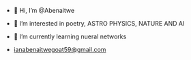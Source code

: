 - 👋 Hi, I’m @Abenaitwe
- 👀 I’m interested in poetry, ASTRO PHYSICS, NATURE AND AI
- 🌱 I’m currently learning nueral networks

- ianabenaitwegoat59@gmail.com

<!---
Abenaitwe/Abenaitwe is a ✨ special ✨ repository because its `README.md` (this file) appears on your GitHub profile.
You can click the Preview link to take a look at your changes.
--->
